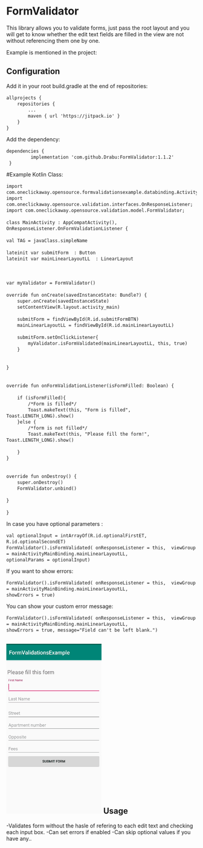 FormValidator
========

This library  allows you to validate forms, just pass the root layout and you will get to know whether the edit text fields are filled in the view are not without referencing them one by one.

Example is mentioned in the project:


Configuration
-------------

Add it in your root build.gradle at the end of repositories:

    allprojects {
		repositories {
			...
			maven { url 'https://jitpack.io' }
		}
	}


Add the dependency: 

    dependencies {
	         implementation 'com.github.Drabu:FormValidator:1.1.2'
	 }
   


#Example Kotlin Class: 

    import com.oneclickaway.opensource.formvalidationsexample.databinding.ActivityMainBinding;
    import com.oneclickaway.opensource.validation.interfaces.OnResponseListener;
    import com.oneclickaway.opensource.validation.model.FormValidator;
    
    class MainActivity : AppCompatActivity(), OnResponseListener.OnFormValidationListener {

    val TAG = javaClass.simpleName

    lateinit var submitForm  : Button
    lateinit var mainLinearLayoutLL  : LinearLayout



    var myValidator = FormValidator()

    override fun onCreate(savedInstanceState: Bundle?) {
        super.onCreate(savedInstanceState)
        setContentView(R.layout.activity_main)

        submitForm = findViewById(R.id.submitFormBTN)
        mainLinearLayoutLL = findViewById(R.id.mainLinearLayoutLL)

        submitForm.setOnClickListener{
            myValidator.isFormValidated(mainLinearLayoutLL, this, true)
        }
        

    }


    override fun onFormValidationListener(isFormFilled: Boolean) {

        if (isFormFilled){
            /*Form is filled*/
            Toast.makeText(this, "Form is filled", Toast.LENGTH_LONG).show()
        }else {
            /*form is not filled*/
            Toast.makeText(this, "Please fill the form!", Toast.LENGTH_LONG).show()

        }
    }


    override fun onDestroy() {
        super.onDestroy()
        FormValidator.unbind()

    }
    
    }
   



In case you have optional parameters : 
        
 	val optionalInput = intArrayOf(R.id.optionalFirstET, R.id.optionalSecondET)
	FormValidator().isFormValidated( onResponseListener = this,  viewGroup = mainActivityMainBinding.mainLinearLayoutLL,
	optionalParams = optionalInput)
	

If you want to show errors: 
        
	FormValidator().isFormValidated( onResponseListener = this,  viewGroup = mainActivityMainBinding.mainLinearLayoutLL, 
	showErrors = true)
	


You can show your custom error message: 
        
	FormValidator().isFormValidated( onResponseListener = this,  viewGroup = mainActivityMainBinding.mainLinearLayoutLL, 
	showErrors = true, message="Field can't be left blank.")


	

![](demo.gif)
Usage
-----
-Validates form without the hasle of refering to each edit text and checking each input box.
-Can set errors if enabled
-Can skip optional values if you have any.. 

